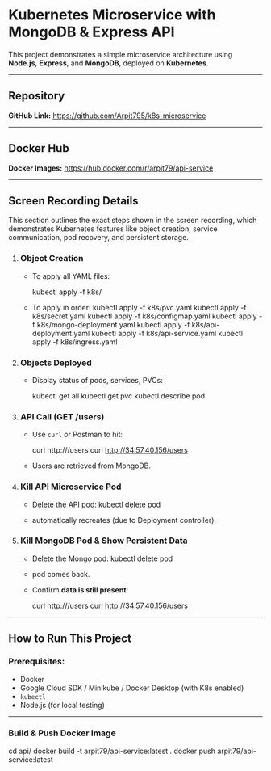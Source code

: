# Kubernetes Microservice with MongoDB & Express API

This project demonstrates a simple microservice architecture using **Node.js**, **Express**, and **MongoDB**, deployed on **Kubernetes**.

---

## Repository

**GitHub Link:** 
https://github.com/Arpit795/k8s-microservice

---

## Docker Hub

**Docker Images:** 
https://hub.docker.com/r/arpit79/api-service

---

## Screen Recording Details

This section outlines the exact steps shown in the screen recording, which demonstrates Kubernetes features like object creation, 
service communication, pod recovery, and persistent storage.

1. ### **Object Creation**
   - To apply all YAML files:
 
     kubectl apply -f k8s/
 
   - To apply in order:
     kubectl apply -f k8s/pvc.yaml
     kubectl apply -f k8s/secret.yaml
     kubectl apply -f k8s/configmap.yaml
     kubectl apply -f k8s/mongo-deployment.yaml
     kubectl apply -f k8s/api-deployment.yaml
     kubectl apply -f k8s/api-service.yaml
     kubectl apply -f k8s/ingress.yaml

2. ### **Objects Deployed**
   - Display status of pods, services, PVCs:
 
     kubectl get all
     kubectl get pvc
     kubectl describe pod <pod-name>
 
3. ###  **API Call (GET /users)**
   - Use `curl` or Postman to hit:
 
     curl http://<external-ip>/users
     curl http://34.57.40.156/users
 
   - Users are retrieved from MongoDB.

4. ###  **Kill API Microservice Pod**
   - Delete the API pod:
      kubectl delete pod <api-pod-name>
 
   - automatically recreates (due to Deployment controller).

5. ### **Kill MongoDB Pod & Show Persistent Data**
   - Delete the Mongo pod:
     kubectl delete pod <mongo-pod-name>
 
   - pod comes back.
   - Confirm **data is still present**:
 
     curl http://<external-ip>/users
     curl http://34.57.40.156/users
---

##  How to Run This Project

###  Prerequisites:
- Docker
- Google Cloud SDK / Minikube / Docker Desktop (with K8s enabled)
- `kubectl`
- Node.js (for local testing)

---

###  Build & Push Docker Image

cd api/
docker build -t arpit79/api-service:latest .
docker push arpit79/api-service:latest
